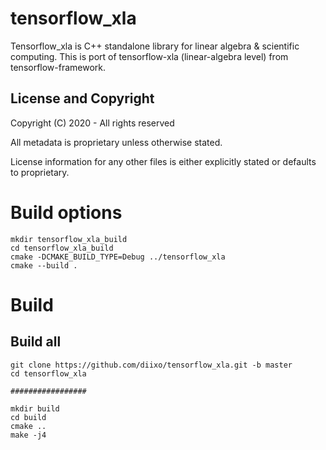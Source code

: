 tensorflow_xla
===================
Tensorflow_xla is C++ standalone library for linear algebra & scientific computing. This is port of tensorflow-xla (linear-algebra level) from tensorflow-framework.

License and Copyright
---------------------
Copyright (C) 2020 - All rights reserved

All metadata is proprietary unless otherwise stated. 

License information for any other files is either explicitly stated or
defaults to proprietary.

# Build options

```
mkdir tensorflow_xla_build
cd tensorflow_xla_build
cmake -DCMAKE_BUILD_TYPE=Debug ../tensorflow_xla
cmake --build .
```

# Build

Build all
- 

```
git clone https://github.com/diixo/tensorflow_xla.git -b master
cd tensorflow_xla

#################

mkdir build
cd build
cmake ..
make -j4
